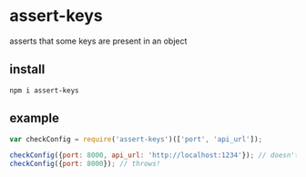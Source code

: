# assert-keys

asserts that some keys are present in an object

## install

```
npm i assert-keys
```

## example

```javascript
var checkConfig = require('assert-keys')(['port', 'api_url']);

checkConfig({port: 8000, api_url: 'http://localhost:1234'}); // doesn't throw
checkConfig({port: 8000}); // throws!
```
